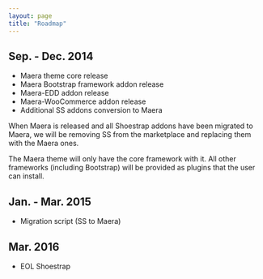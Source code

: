 ```yaml
---
layout: page
title: "Roadmap"
---
```


## Sep. - Dec. 2014

* Maera theme core release
* Maera Bootstrap framework addon release
* Maera-EDD addon release
* Maera-WooCommerce addon release
* Additional SS addons conversion to Maera

When Maera is released and all Shoestrap addons have been migrated to Maera, we will be removing SS from the marketplace and replacing them with the Maera ones.

The Maera theme will only have the core framework with it. All other frameworks (including Bootstrap) will be provided as plugins that the user can install.

## Jan. - Mar. 2015

* Migration script (SS to Maera)

## Mar. 2016

* EOL Shoestrap
